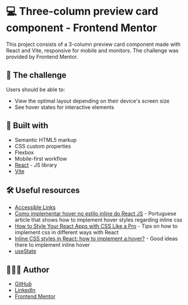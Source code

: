 # 💻 Three-column preview card component - Frontend Mentor

This project consists of a 3-column preview card component made with React and Vite, responsive for mobile and monitors. The challenge was provided by Frontend Mentor.

## 🎯 The challenge

Users should be able to:

- View the optimal layout depending on their device's screen size
- See hover states for interactive elements

## 🧱 Built with

- Semantic HTML5 markup
- CSS custom properties
- Flexbox
- Mobile-first workflow
- [React](https://reactjs.org/) - JS library
- [Vite](https://vitejs.dev/)

## 🛠️ Useful resources

- [Accessible Links](https://htmldog.com/guides/html/advanced/links/)
- [Como implementar hover no estilo inline do React JS](https://horadecodar.com.br/como-implementar-hover-no-estilo-inline-do-react-js/) - Portuguese article that shows how to implement hover styles regarding inline css
- [How to Style Your React Apps with CSS Like a Pro](https://www.freecodecamp.org/news/style-react-apps-with-css/) - Tips on how to implement css in different ways with React
- [Inline CSS styles in React: how to implement a:hover?](https://stackoverflow.com/questions/28365233/inline-css-styles-in-react-how-to-implement-ahover) - Good ideas there to implement inline hover
- [useState](https://react.dev/reference/react/useState)

## 🧑🏻‍💻 Author

- [GitHub](https://github.com/GracilianoOG)
- [LinkedIn](https://www.linkedin.com/in/gabrielgmbarros)
- [Frontend Mentor](https://www.frontendmentor.io/profile/GracilianoOG)